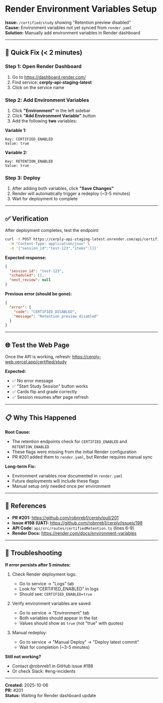 # Render Environment Variables Setup

**Issue:** `/certified/study` showing "Retention preview disabled"  
**Cause:** Environment variables not yet synced from `render.yaml`  
**Solution:** Manually add environment variables in Render dashboard

---

## 🔧 Quick Fix (< 2 minutes)

### Step 1: Open Render Dashboard

1. Go to https://dashboard.render.com/
2. Find service: **cerply-api-staging-latest**
3. Click on the service name

### Step 2: Add Environment Variables

1. Click **"Environment"** in the left sidebar
2. Click **"Add Environment Variable"** button
3. Add the following **two** variables:

**Variable 1:**
```
Key: CERTIFIED_ENABLED
Value: true
```

**Variable 2:**
```
Key: RETENTION_ENABLED
Value: true
```

### Step 3: Deploy

1. After adding both variables, click **"Save Changes"**
2. Render will automatically trigger a redeploy (~3-5 minutes)
3. Wait for deployment to complete

---

## ✅ Verification

After deployment completes, test the endpoint:

```bash
curl -X POST https://cerply-api-staging-latest.onrender.com/api/certified/schedule \
  -H "Content-Type: application/json" \
  -d '{"session_id":"test-123","items":[]}'
```

**Expected response:**
```json
{
  "session_id": "test-123",
  "scheduled": [],
  "next_review": null
}
```

**Previous error (should be gone):**
```json
{
  "error": {
    "code": "CERTIFIED_DISABLED",
    "message": "Retention preview disabled"
  }
}
```

---

## 🌐 Test the Web Page

Once the API is working, refresh:
https://cerply-web.vercel.app/certified/study

**Expected:**
- ✅ No error message
- ✅ "Start Study Session" button works
- ✅ Cards flip and grade correctly
- ✅ Session resumes after page refresh

---

## 📋 Why This Happened

**Root Cause:**
- The retention endpoints check for `CERTIFIED_ENABLED` and `RETENTION_ENABLED`
- These flags were missing from the initial Render configuration
- PR #201 added them to `render.yaml`, but Render requires manual sync

**Long-term Fix:**
- Environment variables now documented in `render.yaml`
- Future deployments will include these flags
- Manual setup only needed once per environment

---

## 🔗 References

- **PR #201:** https://github.com/robnreb1/cerply/pull/201
- **Issue #198 (UAT):** https://github.com/robnreb1/cerply/issues/198
- **API Code:** `api/src/routes/certifiedRetention.ts` (lines 6-9)
- **Render Docs:** https://render.com/docs/environment-variables

---

## 🚨 Troubleshooting

**If error persists after 5 minutes:**

1. Check Render deployment logs:
   - Go to service → "Logs" tab
   - Look for "CERTIFIED_ENABLED" in logs
   - Should see: `CERTIFIED_ENABLED=true`

2. Verify environment variables are saved:
   - Go to service → "Environment" tab
   - Both variables should appear in the list
   - Values should show as `true` (not "true" with quotes)

3. Manual redeploy:
   - Go to service → "Manual Deploy" → "Deploy latest commit"
   - Wait for completion (~3-5 minutes)

**Still not working?**
- Contact @robnreb1 in GitHub issue #198
- Or check Slack: #eng-incidents

---

**Created:** 2025-10-06  
**PR:** #201  
**Status:** Waiting for Render dashboard update

